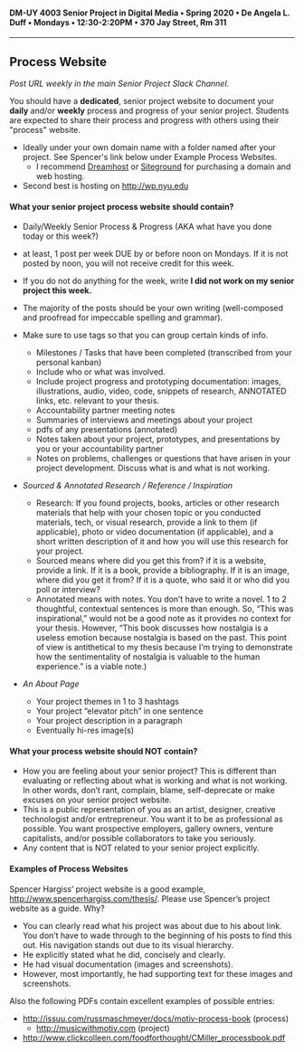 #### DM-UY 4003 Senior Project in Digital Media • Spring 2020 • De Angela L. Duff • Mondays • 12:30-2:20PM • 370 Jay Street, Rm 311
---
## Process Website

*Post URL weekly in the main Senior Project Slack Channel.*

You should have a **dedicated**, senior project website to document your **daily** and/or **weekly** process and progress of your senior project. Students are expected to share their process and progress with others using their "process" website.
* Ideally under your own domain name with a folder named after your project. See Spencer's link below under Example Process Websites. 
    * I recommend [Dreamhost](http://dreamhost.com) or [Siteground](http://siteground.com) for purchasing a domain and web hosting.
* Second best is hosting on http://wp.nyu.edu


#### What your senior project process website should contain?
* Daily/Weekly Senior Process & Progress (AKA what have you done today or this week?) 
* at least, 1 post per week DUE by or before noon on Mondays. If it is not posted by noon, you will not receive credit for this week.
* If you do not do anything for the week, write **I did not work on my senior project this week.**
* The majority of the posts should be your own writing (well-composed and proofread for impeccable spelling and grammar).
* Make sure to use tags so that you can group certain kinds of info.
  * Milestones / Tasks that have been completed (transcribed from your personal kanban)
  * Include who or what was involved.
  * Include project progress and prototyping documentation: images, illustrations, audio, video, code, snippets of research, ANNOTATED links, etc. relevant to your thesis. 
  * Accountability partner meeting notes
  * Summaries of interviews and meetings about your project
  * pdfs of any presentations (annotated)
  * Notes taken about your project, prototypes, and presentations by you or your accountability partner
  * Notes on problems, challenges or questions that have arisen in your project development. Discuss what is and what is not working.
  

* *Sourced & Annotated Research / Reference / Inspiration* 
  * Research: If you found projects, books, articles or other research materials that help with your chosen topic or you conducted materials, tech, or visual research, provide a link to them (if applicable), photo or video documentation (if applicable), and a short written description of it and how you will use this research for your project.
  * Sourced means where did you get this from? if it is a website, provide a link. If it is a book, provide a bibliography. If it is an image, where did you get it from? If it is a quote, who said it or who did you poll or interview?
  * Annotated means with notes. You don’t have to write a novel. 1 to 2 thoughtful, contextual sentences is more than enough. So, “This was inspirational,” would not be a good note as it provides no context for your thesis. However, “This book discusses how nostalgia is a useless emotion because nostalgia is based on the past. This point of view is antithetical to my thesis because I’m trying to demonstrate how the sentimentality of nostalgia is valuable to the human experience.” is a viable note.)

* *An About Page*
  * Your project themes in 1 to 3 hashtags
  * Your project “elevator pitch” in one sentence
  * Your project description in a paragraph
  * Eventually hi-res image(s)


#### What your process website should NOT contain?
* How you are feeling about your senior project? This is different than evaluating or reflecting about what is working and what is not working. In other words, don’t rant, complain, blame, self-deprecate or make excuses on your senior project website. 
* This is a public representation of you as an artist, designer, creative technologist and/or entrepreneur. You want it to be as professional as possible. You want prospective employers, gallery owners, venture capitalists, and/or possible collaborators to take you seriously.
* Any content that is NOT related to your senior project explicitly.


#### Examples of Process Websites
Spencer Hargiss’ project website is a good example, http://www.spencerhargiss.com/thesis/. Please use Spencer’s project website as a guide. Why?  
* You can clearly read what his project was about due to his about link. You don’t have to wade through to the beginning of his posts to find this out. His navigation stands out due to its visual hierarchy.
* He explicitly stated what he did, concisely and clearly.
* He had visual documentation (images and screenshots). 
* However, most importantly, he had supporting text for these images and screenshots.

Also the following PDFs contain excellent examples of possible entries:
* http://issuu.com/russmaschmeyer/docs/motiv-process-book (process)
  * http://musicwithmotiv.com (project)
* http://www.clickcolleen.com/foodforthought/CMiller_processbook.pdf





